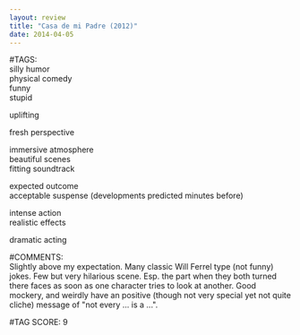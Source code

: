 ```yaml
---  
layout: review  
title: "Casa de mi Padre (2012)"  
date: 2014-04-05  
---  
```

  
#TAGS:  
silly humor  
physical comedy  
funny  
stupid  
  
uplifting  
  
fresh perspective  
  
immersive atmosphere  
beautiful scenes  
fitting soundtrack  
  
expected outcome  
acceptable suspense (developments predicted minutes before)  
  
intense action  
realistic effects  
  
dramatic acting  
  
#COMMENTS:  
Slightly above my expectation. Many classic Will Ferrel type (not funny) jokes. Few but very hilarious scene. Esp. the part when they both turned there faces as soon as one character tries to look at another. Good mockery, and weirdly have an positive (though not very special yet not quite cliche) message of "not every ... is a ...".  
  
  
  
  
  
#TAG SCORE: 9  
